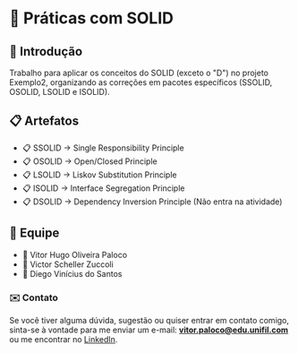 # 📌 Práticas com SOLID

## 📄 Introdução

Trabalho para aplicar os conceitos do SOLID (exceto o "D") no projeto Exemplo2, organizando as correções em pacotes específicos (SSOLID, OSOLID, LSOLID e ISOLID).

## 📋 Artefatos

- 📋 SSOLID -> Single Responsibility Principle
- 📋 OSOLID -> Open/Closed Principle
- 📋 LSOLID -> Liskov Substitution Principle
- 📋 ISOLID -> Interface Segregation Principle
- 📋 DSOLID -> Dependency Inversion Principle (Não entra na atividade)


## 👤 Equipe

- 👤 Vitor Hugo Oliveira Paloco
- 👤 Victor Scheller Zuccoli
- 👤 Diego Vinícius do Santos

### ✉️ Contato
Se você tiver alguma dúvida, sugestão ou quiser entrar em contato comigo, sinta-se à vontade para me enviar um e-mail: **vitor.paloco@edu.unifil.com** ou me encontrar no [LinkedIn](https://www.linkedin.com/in/vitor-hugo-oliveira-paloco-b64126278).

